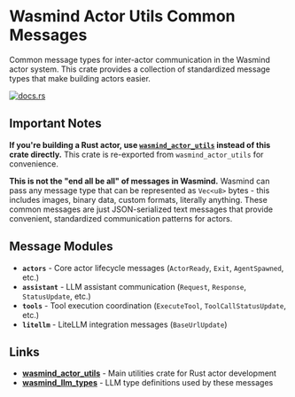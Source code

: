 # Wasmind Actor Utils Common Messages

Common message types for inter-actor communication in the Wasmind actor system. This crate provides a collection of standardized message types that make building actors easier.

[![docs.rs](https://docs.rs/wasmind_actor_utils_common_messages/badge.svg)](https://docs.rs/wasmind_actor_utils_common_messages)

## Important Notes

**If you're building a Rust actor, use [`wasmind_actor_utils`](https://github.com/silasmarvin/wasmind/tree/main/crates/wasmind_actor_utils/) instead of this crate directly.** This crate is re-exported from `wasmind_actor_utils` for convenience.

**This is not the "end all be all" of messages in Wasmind.** Wasmind can pass any message type that can be represented as `Vec<u8>` bytes - this includes images, binary data, custom formats, literally anything. These common messages are just JSON-serialized text messages that provide convenient, standardized communication patterns for actors.

## Message Modules

- **`actors`** - Core actor lifecycle messages (`ActorReady`, `Exit`, `AgentSpawned`, etc.)
- **`assistant`** - LLM assistant communication (`Request`, `Response`, `StatusUpdate`, etc.)  
- **`tools`** - Tool execution coordination (`ExecuteTool`, `ToolCallStatusUpdate`, etc.)
- **`litellm`** - LiteLLM integration messages (`BaseUrlUpdate`)

## Links

- **[wasmind_actor_utils](https://github.com/silasmarvin/wasmind/tree/main/crates/wasmind_actor_utils/)** - Main utilities crate for Rust actor development
- **[wasmind_llm_types](https://github.com/silasmarvin/wasmind/tree/main/crates/wasmind_llm_types/)** - LLM type definitions used by these messages
